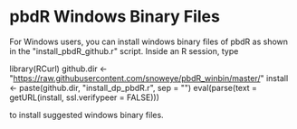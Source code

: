 pbdR Windows Binary Files
=========================

For Windows users, you can install windows binary files of pbdR as shown in
the "install_pbdR_github.r" script. Inside an R session, type

library(RCurl)
github.dir <- "https://raw.githubusercontent.com/snoweye/pbdR_winbin/master/"
install <- paste(github.dir, "install_dp_pbdR.r", sep = "")
eval(parse(text = getURL(install, ssl.verifypeer = FALSE)))

to install suggested windows binary files.

